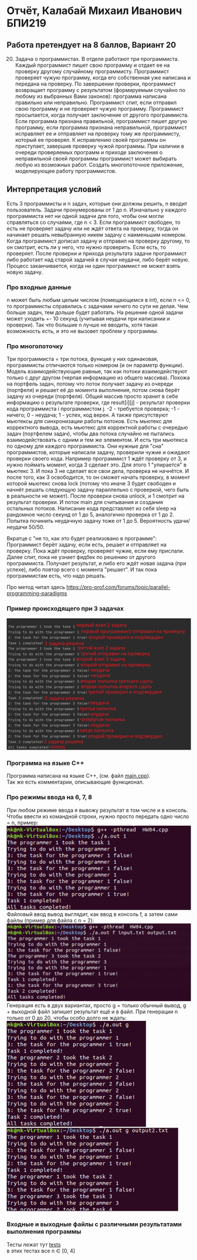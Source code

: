 # Отчёт, Калабай Михаил Иванович БПИ219
## Работа претендует на 8 баллов, Вариант 20

20. Задача о программистах. В отделе работают три программиста. Каждый
программист пишет свою программу и отдает ее на проверку другому случайному программисту. Программист проверяет чужую программу, когда его
собственная уже написана и передана на проверку. По завершении проверки,
программист возвращает программу с результатом (формируемым случайно
по любому из выбранных Вами законов): программа написана правильно или
неправильно. Программист спит, если отправил свою программу и не проверяет чужую программу. Программист просыпается, когда получает заключение от другого программиста. Если программа признана правильной, программист пишет другую программу, если программа признана неправильной,
программист исправляет ее и отправляет на проверку тому же программисту,
который ее проверял. К исправлению своей программы он приступает, завершив проверку чужой программы. При наличии в очереди проверяемых программ и приходе заключения о неправильной своей программы программист
может выбирать любую из возможных работ. Создать многопоточное приложение, моделирующее работу программистов.

## Интерпретация условий

Есть 3 программисты и n задач, которые они должны решить, n вводит пользователь. Задачи пронумерованы от 1 до n. Изначально у каждого программиста нет ни одной задачи для того, чтобы они могли справляться со случаями, где n < 3.
Если программист свободен, то есть не проверяет задачу или не ждёт ответа на проверку, тогда он начинает решать невыбранную никем задачу с наименьшим номером.
Когда программист дописал задачу и отправил на проверку другому, то он смотрит, есть ли у него, что нужно проверить. Если есть, то проверяет. После проверки и прихода результата задачи программист либо работает над старой задачей в случае неудачи, либо берёт новую.
Процесс заканчивается, когда ни один программист не может взять новую задачу.

### Про входные данные

n может быть любым целым числом (помещающемся в int), если n <= 0, то программисты справились с задачами ничего по сути не делая. Чем больше задач, тем дольше будет работать. На решение одной задачи может уходить +- 10 секунд (учитывая неудачи при написании и проверки). Так что большие n лучше не вводить, хотя такая возможность есть, и это не вызовет проблем у программы.

### Про многопоточку

Три программиста = три потока, функция у них одинаковая, программисты отличаются только номером (и он параметр функции). Модель взаимодействующие равные, так как потоки взаимодействуют только с друг другом (черпая информацию из общего массива). Похожа на портфель задач, потому что поток получает задачу из очереди (портфеля) и решает её до момента выполнения, потом снова берёт задачу из очереди (портфеля).
Общий массив просто хранит в себе информацию о результате проверки, где result[i][j] - результат проверки кода программиста i программистом j. -2 - требуется проверка; -1 - ничего; 0 - неудача; 1 - успех, код верен.
А также присутствуют мьютексы для синхронизации работы потоков. Есть мьютекс для корректного вывода, есть мьютекс для корректной работы с очередью задач (портфелем задач), чтобы два потока случайно не пытались взаимодействовать с одним и тем же элементом. И есть три мьютекса по одному для каждого программиста. Они нужные для "сна" программистов, которые написали задачу, проверили чужие и ожидают проверки своего кода.
Например программист 1 ждёт проверку от 3, и нужно поймать момент, когда 3 сделает это. Для этого 1 "упирается" в мьютекс 3. И пока 3 не сделает все свои дела, проверка не начнётся. И после того, как 3 освободится, то он сможет начать проверку, в момент которой мьютекс снова lock (потому что иначе 3 будет свободен и начнёт решать следующую задачу параллельно с проверкой, чего быть в реальности не может). После проверки снова unlock, и 1 смотрит на результат проверки.
И поток main для считывания и создания остальных потоков. Написание кода представляет из себя sleep на рандомное число секунд от 1 до 5, аналогично проверка от 1 до 2. Попытка починить неудачную задачу тоже от 1 до 5. Вероятность удачи/неудачи 50/50.

Вкратце c "не то, как это будет реализовано в программе": Программист берёт задачу, если есть, решает и отправляет на проверку. Пока ждёт проверку, проверяет чужие, если ему прислали. Далее спит, пока не узнает фидбек по решению от другого программиста. Получает результат, и либо его ждёт новая задача (при успехе), либо повтор всего с момента "решает". И так пока программистам есть, что надо решать.

Про метод читал здесь https://pro-prof.com/forums/topic/parallel-programming-paradigms

### Пример происходящего при 3 задачах

![Build Status](https://github.com/Kalabay/AVS_IHW04/blob/main/images/example.png)

### Программа на языке C++

Программа написана на языке C++, (см. файл [main.cpp](https://github.com/Kalabay/AVS_IHW04/blob/main/HW04/main.cpp)). \
Так же есть комментарии, описывающие функционал. 

### Про режимы ввода на 6, 7, 8

При любом режиме ввода я вывожу результат в том числе и в консоль. \
Чтобы ввести из командной строки, нужно просто передать одно число = n, пример:\
![Build Status](https://github.com/Kalabay/AVS_IHW04/blob/main/images/c.png)\
Файловый ввод вывод выглядит, как ввод в консоль f, а затем сами файлы (пример для файла с n = 2):\
![Build Status](https://github.com/Kalabay/AVS_IHW04/blob/main/images/f.png)\
Генерация есть в двух вариантах, просто g = только обычный вывод, g + выходной файл запишет результат ещё и в файл. При генерации n только от 0 до 20, чтобы особо долго не ждать:\
![Build Status](https://github.com/Kalabay/AVS_IHW04/blob/main/images/g1.png)\
![Build Status](https://github.com/Kalabay/AVS_IHW04/blob/main/images/g2.png)


### Входные и выходные файлы с различными результатами выполнения программы
Тесты лежат тут [tests](https://github.com/Kalabay/AVS_IHW04/tree/main/tests)\
в этих тестах все n $\in$ [0, 4]
